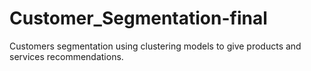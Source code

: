 # Customer_Segmentation-final
Customers segmentation using clustering models to give products and services recommendations.
